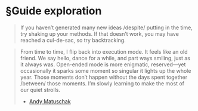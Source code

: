 # §Guide exploration
> If you haven’t generated many new ideas /despite/ putting in the time, try shaking up your methods. If that doesn’t work, you may have reached a cul-de-sac, so try backtracking.

> From time to time, I flip back into execution mode. It feels like an old friend. We say hello, dance for a while, and part ways smiling, just as it always was.
> Open-ended mode is more enigmatic, reserved—yet occasionally it sparks some moment so singular it lights up the whole year. Those moments don’t happen without the days spent together /between/ those moments. I’m slowly learning to make the most of our quiet strolls.
> - [Andy Matuschak](https://blog.andymatuschak.org/post/159979927467/satisfaction-and-progress-in-open-ended-work)


<!-- #p2 -->

<!-- {BearID:49488EAE-4429-4C9C-AADA-4866DE451129-2669-0000127173A705AE} -->
